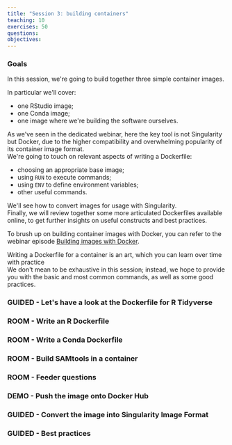 ```yaml
---
title: "Session 3: building containers"
teaching: 10
exercises: 50
questions:
objectives:
---
```



### Goals

In this session, we're going to build together three simple container images.

In particular we'll cover:
* one RStudio image;
* one Conda image;
* one image where we're building the software ourselves.

As we've seen in the dedicated webinar, here the key tool is not Singularity but Docker, due to the higher compatibility and overwhelming popularity of its container image format.  
We're going to touch on relevant aspects of writing a Dockerfile:
* choosing an appropriate base image;
* using `RUN` to execute commands;
* using `ENV` to define environment variables;
* other useful commands.

We'll see how to convert images for usage with Singularity.  
Finally, we will review together some more articulated Dockerfiles available online, to get further insights on useful constructs and best practices.

To brush up on building container images with Docker, you can refer to the webinar episode [Building images with Docker](https://pawseysc.github.io/singularity-containers/22-build-docker/index.html).

Writing a Dockerfile for a container is an art, which you can learn over time with practice  
We don't mean to be exhaustive in this session; instead, we hope to provide you with the basic and most common commands, as well as some good practices.


### GUIDED - Let's have a look at the Dockerfile for R Tidyverse



### ROOM - Write an R Dockerfile


### ROOM - Write a Conda Dockerfile


### ROOM - Build SAMtools in a container




### ROOM - Feeder questions



### DEMO - Push the image onto Docker Hub

### GUIDED - Convert the image into Singularity Image Format

### GUIDED - Best practices
